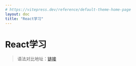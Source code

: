 ```yaml
---
# https://vitepress.dev/reference/default-theme-home-page
layout: doc
title: "React学习"
---
```


# React学习

> 语法对比地址：[链接](https://component-party.jason-liang.com)
